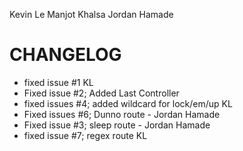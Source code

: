 Kevin Le
Manjot Khalsa
Jordan Hamade

CHANGELOG
=========

- fixed issue #1 KL
- Fixed issue #2; Added Last Controller
- fixed issues #4; added wildcard for lock/em/up KL
- Fixed issues #6; Dunno route - Jordan Hamade
- Fixed issue #3; sleep route - Jordan Hamade
- fixed issue #7; regex route KL
